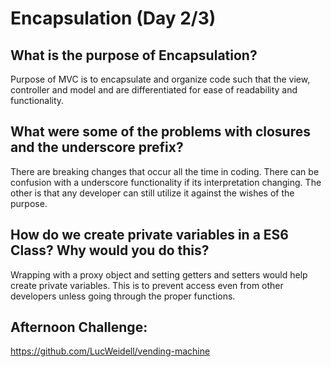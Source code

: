 # Encapsulation (Day 2/3)

## What is the purpose of Encapsulation?
Purpose of MVC is to encapsulate and organize code such that the view, controller and model and are differentiated for ease of readability and functionality.

## What were some of the problems with closures and the underscore prefix?
There are breaking changes that occur all the time in coding. There can be confusion with a underscore functionality if its interpretation changing. The other is that any developer can still utilize it against the wishes of the purpose.

## How do we create private variables in a ES6 Class? Why would you do this?
Wrapping with a proxy object and setting getters and setters would help create private variables. This is to prevent access even from other developers unless going through the proper functions.

## Afternoon Challenge:
https://github.com/LucWeidell/vending-machine
